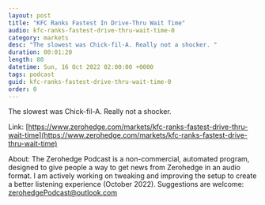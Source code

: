 ```yaml
---
layout: post
title: "KFC Ranks Fastest In Drive-Thru Wait Time"
audio: kfc-ranks-fastest-drive-thru-wait-time-0
category: markets
desc: "The slowest was Chick-fil-A. Really not a shocker. "
duration: 00:01:20
length: 80
datetime: Sun, 16 Oct 2022 02:00:00 +0000
tags: podcast
guid: kfc-ranks-fastest-drive-thru-wait-time-0
order: 0
---
```

The slowest was Chick-fil-A. Really not a shocker. 

Link: [https://www.zerohedge.com/markets/kfc-ranks-fastest-drive-thru-wait-time](https://www.zerohedge.com/markets/kfc-ranks-fastest-drive-thru-wait-time)

About: The Zerohedge Podcast is a non-commercial, automated program, designed to give people a way to get news from Zerohedge in an audio format.  I am actively working on tweaking and improving the setup to create a better listening experience (October 2022).  Suggestions are welcome: [zerohedgePodcast@outlook.com](mailto:zerohedgePodcast@outlook.com)